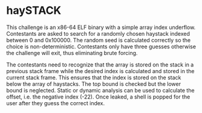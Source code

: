 # haySTACK

This challenge is an x86-64 ELF binary with a simple array index underflow.  Contestants are asked to search for a randomly chosen haystack indexed between 0 and 0x100000.  The random seed is calculated correctly so the choice is non-deterministic.  Contestants only have three guesses otherwise the challenge will exit, thus eliminating brute forcing.  

The contestants need to recognize that the array is stored on the stack in a previous stack frame while the desired index is calculated and stored in the current stack frame.  This ensures that the index is stored on the stack below the array of haystacks.  The top bound is checked but the lower bound is neglected.  Static or dynamic analysis can be used to calculate the offset, i.e. the negative index (-22).  Once leaked, a shell is popped for the user after they guess the correct index.